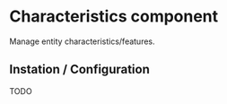 Characteristics component
=========================

Manage entity characteristics/features.

## Instation / Configuration
TODO
